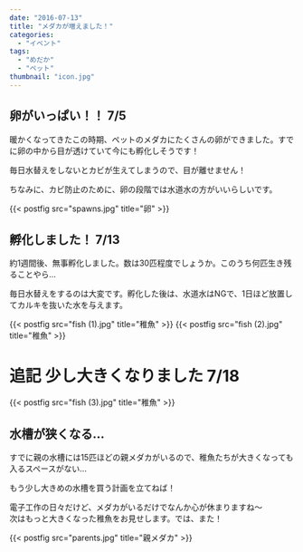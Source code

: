 ```yaml
---
date: "2016-07-13"
title: "メダカが増えました！"
categories:
  - "イベント"
tags:
  - "めだか"
  - "ペット"
thumbnail: "icon.jpg"
---
```


## 卵がいっぱい！！ 7/5
暖かくなってきたこの時期、ペットのメダカにたくさんの卵ができました。すでに卵の中から目が透けていて今にも孵化しそうです！

毎日水替えをしないとカビが生えてしまうので、目が離せません！

ちなみに、カビ防止のために、卵の段階では水道水の方がいいらしいです。
<!--more-->

{{< postfig src="spawns.jpg" title="卵" >}}


## 孵化しました！ 7/13

約1週間後、無事孵化しました。数は30匹程度でしょうか。このうち何匹生き残ることやら...

毎日水替えをするのは大変です。孵化した後は、水道水はNGで、1日ほど放置してカルキを抜いた水を与えます。

{{< postfig src="fish (1).jpg" title="稚魚" >}}
{{< postfig src="fish (2).jpg" title="稚魚" >}}

# 追記 少し大きくなりました 7/18


{{< postfig src="fish (3).jpg" title="稚魚" >}}

## 水槽が狭くなる...

すでに親の水槽には15匹ほどの親メダカがいるので、稚魚たちが大きくなっても入るスペースがない...

もう少し大きめの水槽を買う計画を立てねば！

電子工作の日々だけど、メダカがいるだけでなんか心が休まりますね～  
次はもっと大きくなった稚魚をお見せします。では、また！

{{< postfig src="parents.jpg" title="親メダカ" >}}


